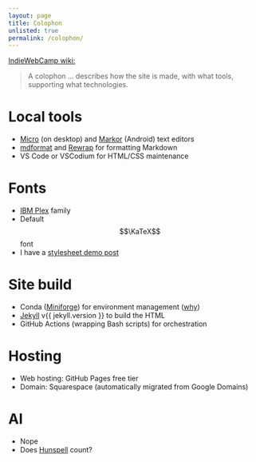 ```yaml
---
layout: page
title: Colophon
unlisted: true
permalink: /colophon/
---
```


[IndieWebCamp wiki:](https://indieweb.org/colophon)

> A colophon … describes how the site is made, with what tools, supporting what
> technologies.

# Local tools

- [Micro](https://micro-editor.github.io/) (on desktop) and
  [Markor](https://github.com/gsantner/markor) (Android) text editors
- [mdformat](https://mdformat.readthedocs.io/en/stable/) and
  [Rewrap](https://marketplace.visualstudio.com/items?itemName=stkb.rewrap) for
  formatting Markdown
- VS Code or VSCodium for HTML/CSS maintenance

# Fonts

- [IBM Plex](https://github.com/IBM/plex) family
- Default $$\KaTeX$$ font
- I have a <a href="{% post_url 1970-01-01-formats-masterpost %}">stylesheet
  demo post</a>

# Site build

- Conda ([Miniforge](https://github.com/conda-forge/miniforge)) for environment
  management (<a href="{% post_url 2024-11-29-rbenv-vs-conda %}">why</a>)
- [Jekyll](https://jekyllrb.com/) v{{ jekyll.version }} to build the HTML
- GitHub Actions (wrapping Bash scripts) for orchestration

# Hosting

- Web hosting: GitHub Pages free tier
- Domain: Squarespace (automatically migrated from Google Domains)

# AI

- Nope
- Does [Hunspell](https://github.com/hunspell/hunspell) count?
